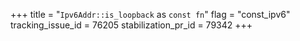 +++
title = "`Ipv6Addr::is_loopback` as `const fn`"
flag = "const_ipv6"
tracking_issue_id = 76205
stabilization_pr_id = 79342
+++
